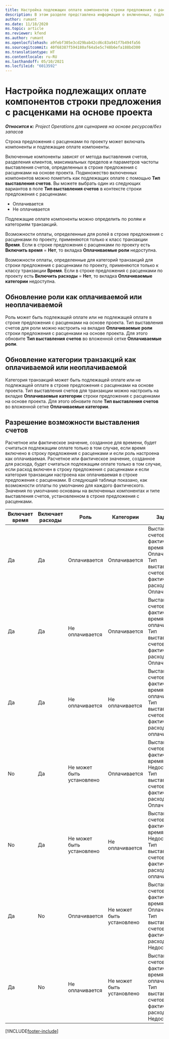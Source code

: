 ```yaml
---
title: Настройка подлежащих оплате компонентов строки предложения с расценками на основе проекта
description: В этом разделе представлена информация о включенных, подлежащих оплате и не подлежащих оплате компонентах в строках предложений с расценками на основе проекта.
author: rumant
ms.date: 11/18/2020
ms.topic: article
ms.reviewer: kfend
ms.author: rumant
ms.openlocfilehash: a9febf305e3cd29bab42cd6c83a941f7b494fa56
ms.sourcegitcommit: 40f68387f594180af64a5e5c748b6efa188bd300
ms.translationtype: HT
ms.contentlocale: ru-RU
ms.lasthandoff: 05/10/2021
ms.locfileid: "6013592"
---
```

# <a name="configure-the-chargeable-components-of-a-project-based-quote-line"></a>Настройка подлежащих оплате компонентов строки предложения с расценками на основе проекта

_**Относится к:** Project Operations для сценариев на основе ресурсов/без запасов_

Строка предложения с расценками по проекту может включать компоненты и подлежащие оплате компоненты.

Включенные компоненты зависят от метода выставления счетов, разделения клиентов, максимальных пределов и параметров частоты выставления счетов, определенных в строке предложения с расценками на основе проекта.
Подмножество включенных компонентов можно пометить как подлежащих оплате с помощью **Тип выставления счетов**. Вы можете выбрать один из следующих вариантов в поле **Тип выставления счетов** в контексте строки предложения с расценками:

   - Оплачивается
   - Не оплачивается

Подлежащие оплате компоненты можно определить по ролям и категориям транзакций.

Возможности оплаты, определенные для ролей в строке предложения с расценками по проекту, применяются только к класс транзакции **Время**. Если в строке предложения с расценками по проекту есть **Включить время** = **Нет**, то вкладка **Оплачиваемые роли** недоступна.

Возможности оплаты, определенные для категорий транзакций для строки предложения с расценками по проекту, применяются только к классу транзакции **Время**. Если в строке предложения с расценками по проекту есть **Включить расходы** = **Нет**, то вкладка **Оплачиваемые категории** недоступна.

## <a name="update-a-role-to-be-chargeable-or-non-chargeable"></a>Обновление роли как оплачиваемой или неоплачиваемой
Роль может быть подлежащей оплате или не подлежащей оплате в строке предложения с расценками на основе проекта. Тип выставления счетов для роли можно настроить на вкладке **Оплачиваемые роли** строки предложения с расценками на основе проекта. Для этого обновите **Тип выставления счетов** во вложенной сетке **Оплачиваемые роли**. 

## <a name="update-a-transaction-category-to-be-chargeable-or-non-chargeable"></a>Обновление категории транзакций как оплачиваемой или неоплачиваемой
Категория транзакций может быть подлежащей оплате или не подлежащей оплате в строке предложения с расценками на основе проекта. Тип выставления счетов для транзакции можно настроить на вкладке **Оплачиваемые категории** строки предложения с расценками на основе проекта. Для этого обновите поле **Тип выставления счетов** во вложенной сетке **Оплачиваемые категории**. 

## <a name="resolve-chargeability"></a>Разрешение возможности выставления счетов

Расчетное или фактическое значение, созданное для времени, будет считаться подлежащим оплате только в том случае, если время включено в строку предложения с расценками и если роль настроена как оплачиваемая.
Расчетное или фактическое значение, созданное для расхода, будет считаться подлежащим оплате только в том случае, если расход включен в строку предложения с расценками и если категория транзакции настроена как оплачиваемая в строке предложения с расценками. В следующей таблице показано, как возможности оплаты по умолчанию для каждого фактического. Значения по умолчанию основаны на включенных компонентах и типе выставления счетов, установленном в строке предложения с расценками.

| Включает время | Включает расходы | Роль | Категории | Задача |
| --- | --- | --- | --- | --- |
| Да | Да | Оплачивается | Оплачивается | Выставления счетов за фактическое время: Оплачивается </br>Тип выставления счетов за фактические расходы: Оплачивается |
| Да | Да | Не оплачивается | Оплачивается | Выставления счетов за фактическое время: Не оплачивается </br>Тип выставления счетов за фактические расходы: Оплачивается |
| Да | Да | Не оплачивается | Не оплачивается | Выставления счетов за фактическое время: Не оплачивается </br>Тип выставления счетов за фактические расходы: Не оплачивается |
| No | Да | Не может быть установлено | Оплачивается | Выставления счетов за фактическое время: Недоступно </br>Тип выставления счетов за фактические расходы: Оплачивается |
| No | Да | Не может быть установлено | Не оплачивается | Выставления счетов за фактическое время: Недоступно </br>Тип выставления счетов за фактические расходы: Не оплачивается |
| Да | No | Оплачивается | Не может быть установлено | Выставления счетов за фактическое время: Оплачивается </br>Тип выставления счетов за фактические расходы: Недоступно |
| Да | No | Не оплачивается | Не может быть установлено | Выставления счетов за фактическое время: Не оплачивается </br> Тип выставления счетов за фактические расходы: Недоступно |


[!INCLUDE[footer-include](../includes/footer-banner.md)]